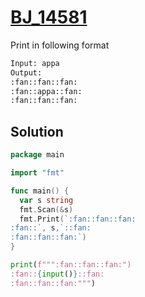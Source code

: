# [BJ_14581](https://acmicpc.net/problem/14581)

Print in following format

```txt
Input: appa
Output:
:fan::fan::fan:
:fan::appa::fan:
:fan::fan::fan:
```

## Solution

```go
package main

import "fmt"

func main() {
  var s string
  fmt.Scan(&s)
  fmt.Print(`:fan::fan::fan:
:fan::`, s,`::fan:
:fan::fan::fan:`)
}
```

```py
print(f""":fan::fan::fan:")
:fan::{input()}::fan:
:fan::fan::fan:""")
```
